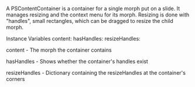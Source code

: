 A PSContentContainer is a container for a single morph put on a slide.
It manages resizing and the context menu for its morph.
Resizing is done with "handles", small rectangles, which can be dragged to resize the child morph.

Instance Variables
	content:		<Morph>
	hasHandles:		<Boolean>
	resizeHandles:		<Dictionary>

content
	- The morph the container contains

hasHandles
	- Shows whether the container's handles exist

resizeHandles
	- Dictionary containing the resizeHandles at the container's corners
